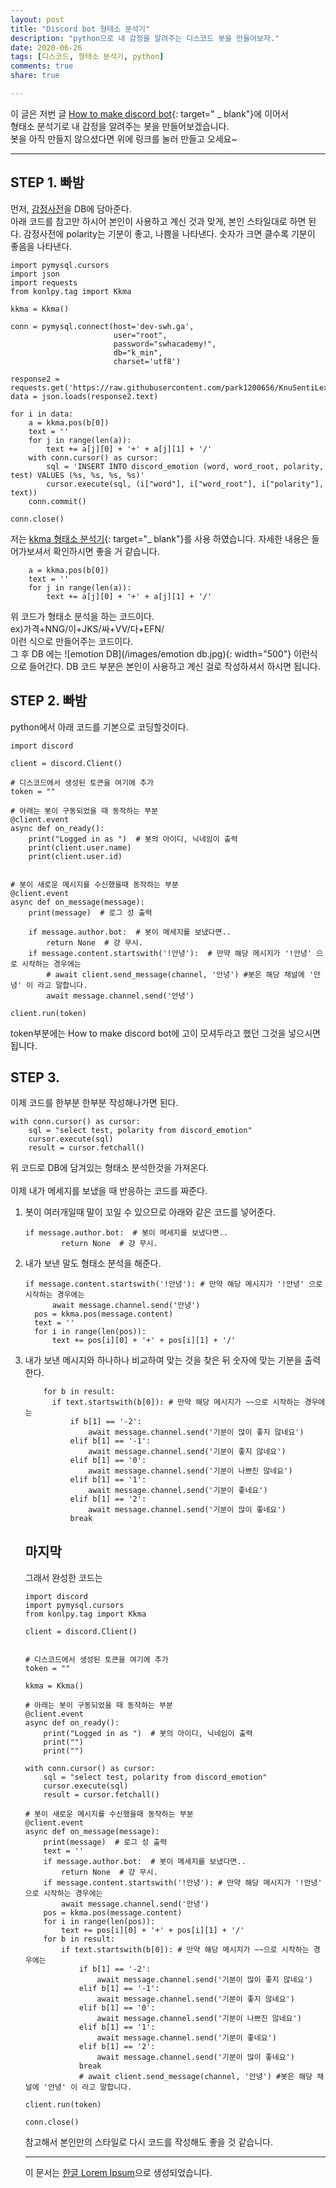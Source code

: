 ```yaml
---
layout: post
title: "Discord bot 형태소 분석기"
description: "python으로 내 감정을 알려주는 디스코드 봇을 만들어보자."
date: 2020-06-26
tags: [디스코드, 형태소 분석기, python]
comments: true
share: true

---
```


이 글은 저번 글 [How to make discord bot](https://dbrudals.github.io/2020-06-26/How-to-make-discord-bot/){: target=" _ blank"}에 이어서<br>형태소 분석기로 내 감정을 알려주는 봇을 만들어보겠습니다.<br>
봇을 아직 만들지 않으셨다면 위에 링크를 눌러 만들고 오세요~

--- 

## STEP 1. 빠밤
먼저, [감정사전](https://raw.githubusercontent.com/park1200656/KnuSentiLex/master/data/SentiWord_info.json)을 DB에 담아준다.<br>
아래 코드를 참고만 하시어 본인이 사용하고 계신 것과 맞게, 본인 스타일대로 하면 된다.
감정사전에 polarity는 기분이 좋고, 나쁨을 나타낸다. 숫자가 크면 클수록 기분이 좋음을 나타낸다.
```
import pymysql.cursors
import json
import requests
from konlpy.tag import Kkma 

kkma = Kkma()

conn = pymysql.connect(host='dev-swh.ga',
                       user="root",
                       password="swhacademy!",
                       db="k_min",
                       charset='utf8')

response2 = requests.get('https://raw.githubusercontent.com/park1200656/KnuSentiLex/master/data/SentiWord_info.json')
data = json.loads(response2.text)

for i in data:
    a = kkma.pos(b[0])
    text = ''
    for j in range(len(a)):
        text += a[j][0] + '+' + a[j][1] + '/'
    with conn.cursor() as cursor:
        sql = 'INSERT INTO discord_emotion (word, word_root, polarity, test) VALUES (%s, %s, %s, %s)'
        cursor.execute(sql, (i["word"], i["word_root"], i["polarity"], text))
    conn.commit()

conn.close()
```
저는 [kkma 형태소 분석기](http://kkma.snu.ac.kr/documents/){: target="_ blank"}를 사용 하였습니다.
자세한 내용은 들어가보셔서 확인하시면 좋을 거 같습니다.

```
    a = kkma.pos(b[0])
    text = ''
    for j in range(len(a)):
        text += a[j][0] + '+' + a[j][1] + '/'
```
위 코드가 형태소 분석을 하는 코드이다.<br>
ex)가격+NNG/이+JKS/싸+VV/다+EFN/<br>
이런 식으로 만들어주는 코드이다.<br>
그 후 DB 에는
![emotion DB](/images/emotion db.jpg){: width="500"}
이런식으로 들어간다. DB 코드 부분은 본인이 사용하고 계신 걸로 작성하셔서 하시면 됩니다.


## STEP 2. 빠밤

python에서 아래 코드를 기본으로 코딩할것이다.
```
import discord

client = discord.Client()

# 디스코드에서 생성된 토큰을 여기에 추가
token = ""

# 아래는 봇이 구동되었을 때 동작하는 부분
@client.event
async def on_ready():
    print("Logged in as ")  # 봇의 아이디, 닉네임이 출력
    print(client.user.name)
    print(client.user.id)


# 봇이 새로운 메시지를 수신했을때 동작하는 부분
@client.event
async def on_message(message):
    print(message)  # 로그 성 출력

    if message.author.bot:  # 봇이 메세지를 보냈다면..
        return None  # 걍 무시.
    if message.content.startswith('!안녕'):  # 만약 해당 메시지가 '!안녕' 으로 시작하는 경우에는
        # await client.send_message(channel, '안녕') #봇은 해당 채널에 '안녕' 이 라고 말합니다.
        await message.channel.send('안녕')

client.run(token)
```
token부분에는 How to make discord bot에 고이 모셔두라고 했던 그것을 넣으시면 됩니다.

## STEP 3.
이제 코드를 한부분 한부분 작성해나가면 된다.<br>
```
with conn.cursor() as cursor:
    sql = "select test, polarity from discord_emotion"
    cursor.execute(sql)
    result = cursor.fetchall()
```
위 코드로 DB에 담겨있는 형태소 분석한것을 가져온다.<br>
<br>
이제 내가 메세지를 보냈을 때 반응하는 코드를 짜준다.

<ol>
  
  <li>봇이 여러개일때 말이 꼬일 수 있으므로 아래와 같은 코드를 넣어준다.
    
```
if message.author.bot:  # 봇이 메세지를 보냈다면..
        return None  # 걍 무시.
```
</li>
  <li> 내가 보낸 말도 형태소 분석을 해준다.
  
  ```
  if message.content.startswith('!안녕'): # 만약 해당 메시지가 '!안녕' 으로 시작하는 경우에는
        await message.channel.send('안녕')
    pos = kkma.pos(message.content)
    text = ''
    for i in range(len(pos)):
        text += pos[i][0] + '+' + pos[i][1] + '/'
  ```
  </li>
<li> 내가 보낸 메시지와 하나하나 비교하여 맞는 것을 찾은 뒤 숫자에 맞는 기분을 출력한다.
  
  ```
      for b in result:
        if text.startswith(b[0]): # 만약 해당 메시지가 ~~으로 시작하는 경우에는
            if b[1] == '-2':
                await message.channel.send('기분이 많이 좋지 않네요')
            elif b[1] == '-1':
                await message.channel.send('기분이 좋지 않네요')
            elif b[1] == '0':
                await message.channel.send('기분이 나쁘진 않네요')
            elif b[1] == '1':
                await message.channel.send('기분이 좋네요')
            elif b[1] == '2':
                await message.channel.send('기분이 많이 좋네요')
            break
  ```
  </li>

## 마지막
그래서 완성한 코드는
```
import discord
import pymysql.cursors
from konlpy.tag import Kkma

client = discord.Client()


# 디스코드에서 생성된 토큰을 여기에 추가
token = ""

kkma = Kkma()

# 아래는 봇이 구동되었을 때 동작하는 부분
@client.event
async def on_ready():
    print("Logged in as ")  # 봇의 아이디, 닉네임이 출력
    print("")
    print("")

with conn.cursor() as cursor:
    sql = "select test, polarity from discord_emotion"
    cursor.execute(sql)
    result = cursor.fetchall()

# 봇이 새로운 메시지를 수신했을때 동작하는 부분
@client.event
async def on_message(message):
    print(message)  # 로그 성 출력
    text = ''
    if message.author.bot:  # 봇이 메세지를 보냈다면..
        return None  # 걍 무시.
    if message.content.startswith('!안녕'): # 만약 해당 메시지가 '!안녕' 으로 시작하는 경우에는
        await message.channel.send('안녕')
    pos = kkma.pos(message.content)
    for i in range(len(pos)):
        text += pos[i][0] + '+' + pos[i][1] + '/'
    for b in result:
        if text.startswith(b[0]): # 만약 해당 메시지가 ~~으로 시작하는 경우에는
            if b[1] == '-2':
                await message.channel.send('기분이 많이 좋지 않네요')
            elif b[1] == '-1':
                await message.channel.send('기분이 좋지 않네요')
            elif b[1] == '0':
                await message.channel.send('기분이 나쁘진 않네요')
            elif b[1] == '1':
                await message.channel.send('기분이 좋네요')
            elif b[1] == '2':
                await message.channel.send('기분이 많이 좋네요')
            break
            # await client.send_message(channel, '안녕') #봇은 해당 채널에 '안녕' 이 라고 말합니다.

client.run(token)

conn.close()
```
참고해서 본인만의 스타일로 다시 코드를 작성해도 좋을 것 같습니다.


--- 

이 문서는 [한글 Lorem Ipsum](http://guny.kr/stuff/klorem/)으로 생성되었습니다.
